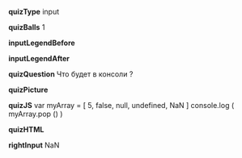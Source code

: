 ____quizType____
input

____quizBalls____
1

____inputLegendBefore____


____inputLegendAfter____


____quizQuestion____
Что будет в консоли ?

____quizPicture____


____quizJS____
var myArray = [ 5, false, null, undefined, NaN ]
console.log ( myArray.pop () )

____quizHTML____


____rightInput____
NaN
